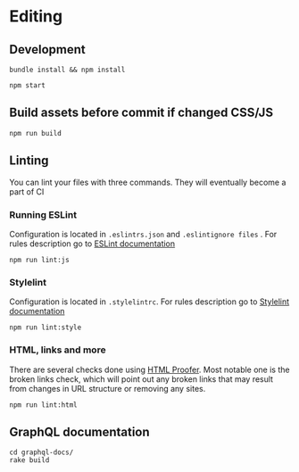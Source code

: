 # Editing

##  Development

    bundle install && npm install
    
    npm start

## Build assets before commit if changed CSS/JS

    npm run build

## Linting 

You can lint your files with three commands. They will eventually become a part of CI

### Running ESLint

Configuration is located in `.eslintrs.json` and `.eslintignore files` . For rules description go to [ESLint documentation](http://eslint.org/docs/rules/)

    npm run lint:js

### Stylelint

Configuration is located in `.stylelintrc`. For rules description go to [Stylelint documentation](https://stylelint.io/user-guide/rules/)

    npm run lint:style

### HTML, links and more

There are several checks done using [HTML Proofer](https://github.com/gjtorikian/html-proofer). Most notable one is the broken links check, which will point out any broken links that may result from changes in URL structure or removing any sites.

    npm run lint:html
    
## GraphQL documentation

    cd graphql-docs/
    rake build
